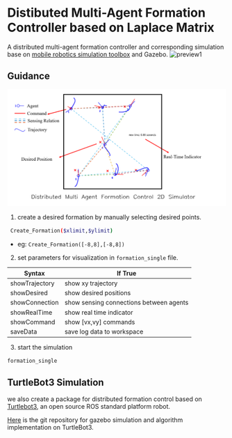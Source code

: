 # Distibuted Multi-Agent Formation Controller based on Laplace Matrix
A distributed multi-agent formation controller and corresponding simulation base on [mobile robotics simulation toolbox](https://github.com/mathworks-robotics/mobile-robotics-simulation-toolbox) and Gazebo.
![preview1](../media/ukafv-rc8tq.gif)
## Guidance
![Platform]( ../media/Platform.PNG "Platform")
1. create a desired formation by manually selecting desired points.
```bash
 Create_Formation($xlimit,$ylimit)
```
- eg: `Create_Formation([-8,8],[-8,8])`
2. set parameters for visualization in `formation_single` file.

| Syntax      | If True |
| ----------- | ----------- |
| showTrajectory      | show xy trajectory   |
| showDesired   | show desired positions        |
| showConnection   | show sensing connections between agents        |
| showRealTime   | show real time indicator       |
| showCommand   | show [vx,vy] commands        |
| saveData   | save log data to workspace        |

3. start the simulation
```bash
formation_single
```

## TurtleBot3 Simulation
we also create a package for distributed formation control based on [Turtlebot3](https://emanual.robotis.com/docs/en/platform/turtlebot3/simulation/#gazebo-simulation), an open source ROS standard platform robot. 

[Here]() is the git repository for gazebo simulation and algorithm implementation on TurtleBot3.